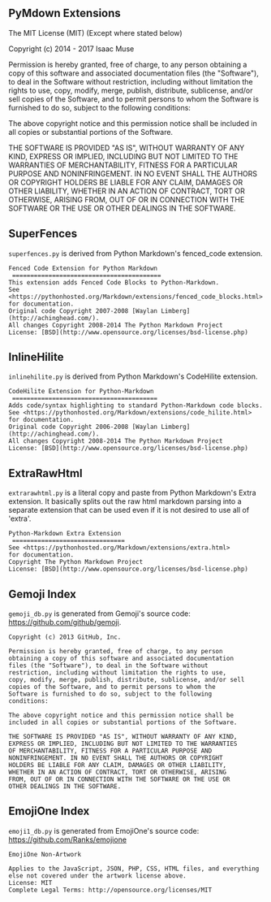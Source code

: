 ## PyMdown Extensions

The MIT License (MIT) (Except where stated below)

Copyright (c) 2014 - 2017 Isaac Muse

Permission is hereby granted, free of charge, to any person obtaining a copy
of this software and associated documentation files (the "Software"), to deal
in the Software without restriction, including without limitation the rights
to use, copy, modify, merge, publish, distribute, sublicense, and/or sell
copies of the Software, and to permit persons to whom the Software is
furnished to do so, subject to the following conditions:

The above copyright notice and this permission notice shall be included in all
copies or substantial portions of the Software.

THE SOFTWARE IS PROVIDED "AS IS", WITHOUT WARRANTY OF ANY KIND, EXPRESS OR
IMPLIED, INCLUDING BUT NOT LIMITED TO THE WARRANTIES OF MERCHANTABILITY,
FITNESS FOR A PARTICULAR PURPOSE AND NONINFRINGEMENT. IN NO EVENT SHALL THE
AUTHORS OR COPYRIGHT HOLDERS BE LIABLE FOR ANY CLAIM, DAMAGES OR OTHER
LIABILITY, WHETHER IN AN ACTION OF CONTRACT, TORT OR OTHERWISE, ARISING FROM,
OUT OF OR IN CONNECTION WITH THE SOFTWARE OR THE USE OR OTHER DEALINGS IN THE
SOFTWARE.

## SuperFences

`superfences.py` is derived from Python Markdown's fenced_code extension.

```
Fenced Code Extension for Python Markdown
 =========================================
This extension adds Fenced Code Blocks to Python-Markdown.
See <https://pythonhosted.org/Markdown/extensions/fenced_code_blocks.html>
for documentation.
Original code Copyright 2007-2008 [Waylan Limberg](http://achinghead.com/).
All changes Copyright 2008-2014 The Python Markdown Project
License: [BSD](http://www.opensource.org/licenses/bsd-license.php)
```

## InlineHilite

`inlinehilite.py` is derived from Python Markdown's CodeHilite extension.

```
CodeHilite Extension for Python-Markdown
 ========================================
Adds code/syntax highlighting to standard Python-Markdown code blocks.
See <https://pythonhosted.org/Markdown/extensions/code_hilite.html>
for documentation.
Original code Copyright 2006-2008 [Waylan Limberg](http://achinghead.com/).
All changes Copyright 2008-2014 The Python Markdown Project
License: [BSD](http://www.opensource.org/licenses/bsd-license.php)
```

## ExtraRawHtml

`extrarawhtml.py` is a literal copy and paste from Python Markdown's Extra extension.
It basically splits out the raw html markdown parsing into a separate extension that can
be used even if it is not desired to use all of 'extra'.

```
Python-Markdown Extra Extension
 ===============================
See <https://pythonhosted.org/Markdown/extensions/extra.html>
for documentation.
Copyright The Python Markdown Project
License: [BSD](http://www.opensource.org/licenses/bsd-license.php)
```

## Gemoji Index

`gemoji_db.py` is generated from Gemoji's source code: https://github.com/github/gemoji.

```
Copyright (c) 2013 GitHub, Inc.

Permission is hereby granted, free of charge, to any person
obtaining a copy of this software and associated documentation
files (the "Software"), to deal in the Software without
restriction, including without limitation the rights to use,
copy, modify, merge, publish, distribute, sublicense, and/or sell
copies of the Software, and to permit persons to whom the
Software is furnished to do so, subject to the following
conditions:

The above copyright notice and this permission notice shall be
included in all copies or substantial portions of the Software.

THE SOFTWARE IS PROVIDED "AS IS", WITHOUT WARRANTY OF ANY KIND,
EXPRESS OR IMPLIED, INCLUDING BUT NOT LIMITED TO THE WARRANTIES
OF MERCHANTABILITY, FITNESS FOR A PARTICULAR PURPOSE AND
NONINFRINGEMENT. IN NO EVENT SHALL THE AUTHORS OR COPYRIGHT
HOLDERS BE LIABLE FOR ANY CLAIM, DAMAGES OR OTHER LIABILITY,
WHETHER IN AN ACTION OF CONTRACT, TORT OR OTHERWISE, ARISING
FROM, OUT OF OR IN CONNECTION WITH THE SOFTWARE OR THE USE OR
OTHER DEALINGS IN THE SOFTWARE.
```

## EmojiOne Index

`emoji1_db.py` is generated from EmojiOne's source code: https://github.com/Ranks/emojione

```
EmojiOne Non-Artwork

Applies to the JavaScript, JSON, PHP, CSS, HTML files, and everything else not covered under the artwork license above.
License: MIT
Complete Legal Terms: http://opensource.org/licenses/MIT
```
